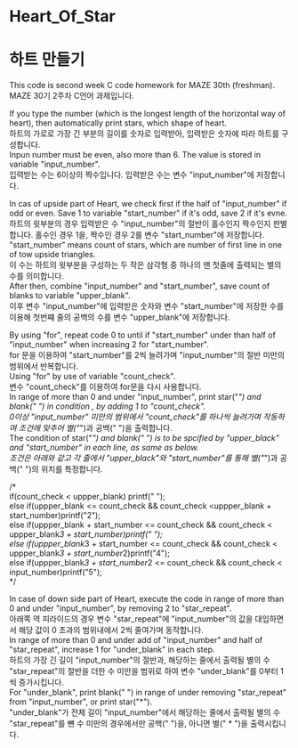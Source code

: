 # Heart_Of_Star 
# 하트 만들기


This code is second week C code homework for MAZE 30th (freshman).  
MAZE 30기 2주차 C언어 과제입니다.  


If you type the number (which is the longest length of the horizontal way of heart), then automatically print stars, which shape of heart.  
하트의 가로로 가장 긴 부분의 길이를 숫자로 입력받아, 입력받은 숫자에 따라 하트를 구성합니다.  
Inpun number must be even, also more than 6. The value is stored in variable "input_number".  
입력받는 수는 6이상의 짝수입니다. 입력받은 수는 변수 "input_number"에 저장합니다.


In cas of upside part of Heart, we check first if the half of "input_number" if odd or even. Save 1 to variable "start_number" if it's odd, save 2 if it's evne.  
하트의 윗부분의 경우 입력받은 수 "input_number"의 절반이 홀수인지 짝수인지 판별합니다. 홀수인 경우 1을, 짝수인 경우 2를 변수 "start_number"에 저장합니다.  
"start_number" means count of stars, which are number of first line in one of tow upside triangles.  
이 수는 하트의 윗부분을 구성하는 두 작은 삼각형 중 하나의 맨 첫줄에 출력되는 별의 수를 의미합니다.  
After then, combine "input_number" and "start_number", save count of blanks to variable "upper_blank".  
이후 변수 "input_number"에 입력받은 숫자와 변수 "start_number"에 저장한 수를 이용해 첫번쨰 줄의 공백의 수를 변수 "upper_blank"에 저장합니다.  


By using "for", repeat code 0 to until if "start_number" under than half of "input_number" when increasing 2 for "start_number".  
for 문을 이용하여 "start_number"를 2씩 늘려가며 "input_number"의 절반 미만의 범위에서 반복합니다.  
Using "for" by use of variable  "count_check".  
변수 "count_check"를 이용하여 for문을 다시 사용합니다.  
In range of more than 0 and under "input_number", print star("*") and blank(" ") in condition , by adding 1 to "count_check".  
0이상 "input_number" 미만의 범위에서 "count_check"를 하나씩 늘려가며 작동하며 조건에 맞추어 별("*")과 공백(" ")을 출력합니다.  
The condition of star("*") and blank(" ") is to be spcified by "upper_black" and "start_number" in each line, as same as below.  
조건은 아래와 같고 각 줄에서 "upper_black"와 "start_number"를 통해 별("*")과 공백(" ")의 위치를 특정합니다.  


/*  
if(count_check < uppper_blank) printf(" ");  
else if(uppper_blank <= count_check && count_check <uppper_blank + start_number)printf("2");  
else if(uppper_blank + start_number <= count_check && count_check < uppper_blank*3 + start_number)printf(" ");  
else if(uppper_blank*3 + start_number <= count_check && count_check < uppper_blank*3 + start_number*2)printf("4");  
else if(uppper_blank*3 + start_number*2 <= count_check && count_check < input_number)printf("5");  
*/  


In case of down side part of Heart, execute the code in range of more than 0 and under "input_number", by removing 2 to "star_repeat".  
아래쪽 역 피라이드의 경우 변수 "star_repeat"에 "input_number"의 값을 대입하면서 해당 값이 0 초과의 범위내에서 2씩 줄여가며 동작합니다.  
In range of more than 0 and under add of "input_number" and half of "star_repeat", increase 1 for "under_blank" in each step.  
하트의 가장 긴 길이 "input_number"의 절반과, 해당하는 줄에서 출력될 별의 수 "star_repeat"의 절반을 더한 수 미만을 범위로 하여 변수 "under_blank"를 0부터 1씩 증가시킵니다.  
For "under_blank", print blank(" ") in range of under removing "star_repeat" from "input_number", or print star("*").  
"under_blank"가 전체 길이 "input_number"에서 해당하는 줄에서 출력될 별의 수 "star_repeat"를 뺸 수 미만의 경우에서만 공백(" ")을, 아니면 별(" * ")을 출력시킵니다.  
